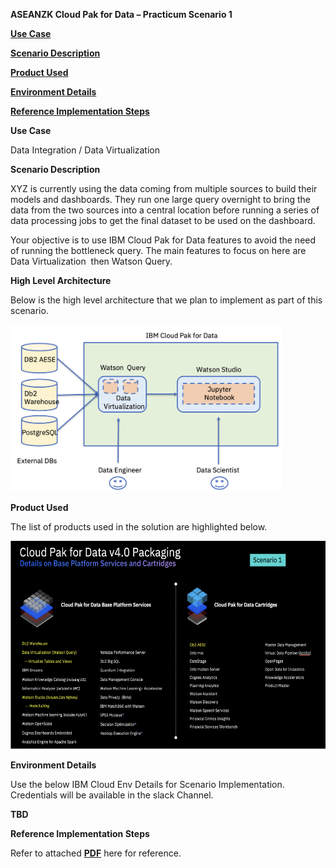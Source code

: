 **ASEANZK Cloud Pak for Data – Practicum Scenario 1**

[**Use Case**](#_Toc109841328)

[**Scenario Description**](#_Toc109841329)

[**Product Used**](#_Toc109841330)

[**Environment Details**](#_Toc109841331)

[**Reference Implementation Steps**](#_Toc109841332)

<span id="_Toc109841328" class="anchor"></span>**Use Case**

Data Integration / Data Virtualization

<span id="_Toc109841329" class="anchor"></span>**Scenario Description**

XYZ is currently using the data coming from multiple sources to build
their models and dashboards. They run one large query overnight to bring
the data from the two sources into a central location before running a
series of data processing jobs to get the final dataset to be used on
the dashboard.

Your objective is to use IBM Cloud Pak for Data features to avoid the
need of running the bottleneck query. The main features to focus on here
are Data Virtualization  then Watson Query.

​**High Level Architecture**

Below is the high level architecture that we plan to implement as part
of this scenario.

<img src="./media/image1.png" style="width:4.52188in;height:2.78114in"
alt="Diagram Description automatically generated" />

<span id="_Toc109841330" class="anchor"></span>**Product Used**

The list of products used in the solution are highlighted below.

<img src="./media/image2.png" style="width:6.1923in;height:3.47067in"
alt="A picture containing diagram Description automatically generated" />

<span id="_Toc109841331" class="anchor"></span>**Environment Details**

Use the below IBM Cloud Env Details for Scenario Implementation.
Credentials will be available in the slack Channel.

**TBD**

<span id="_Toc109841332" class="anchor"></span>**Reference
Implementation Steps**

Refer to attached [**PDF**](implementation\scenario1.pdf) here for reference.
